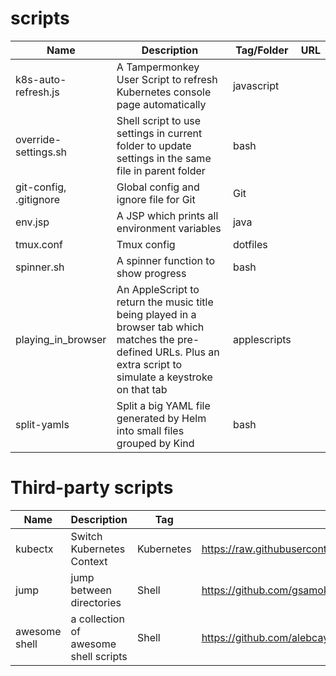 # scripts

|Name|Description|Tag/Folder|URL|
|----|-----------|---|---|
|k8s-auto-refresh.js|A Tampermonkey User Script to refresh Kubernetes console page automatically|javascript||
|override-settings.sh|Shell script to use settings in current folder to update settings in the same file in parent folder|bash||
|git-config, .gitignore|Global config and ignore file for Git|Git||
|env.jsp|A JSP which prints all environment variables|java||
|tmux.conf|Tmux config|dotfiles||
|spinner.sh|A spinner function to show progress|bash||
|playing_in_browser|An AppleScript to return the music title being played in a browser tab which matches the pre-defined URLs. Plus an extra script to simulate a keystroke on that tab|applescripts||
|split-yamls|Split a big YAML file generated by Helm into small files grouped by Kind|bash||


# Third-party scripts

|Name|Description|Tag|URL|
|----|-----------|---|---|
|kubectx|Switch Kubernetes Context|Kubernetes|https://raw.githubusercontent.com/ahmetb/kubectx/master/kubectx|
|jump|jump between directories|Shell|https://github.com/gsamokovarov/jump|
|awesome shell|a collection of awesome shell scripts|Shell|https://github.com/alebcay/awesome-shell|
